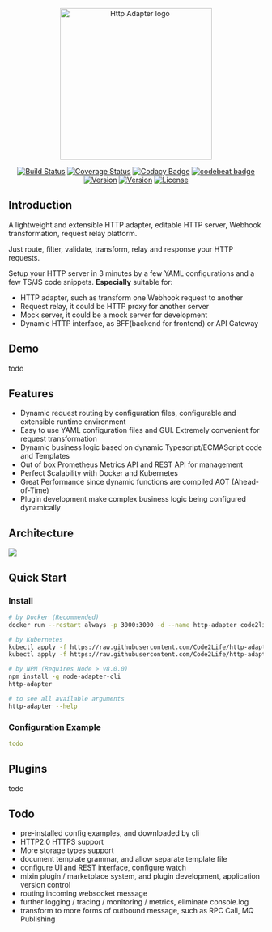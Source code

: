 <p align="center"><a href="javascript:void(0);" target="_blank" rel="noreferrer"><img width="300" src="http://filecdn.code2life.top/http_adapter_logo_transparent.png" alt="Http Adapter logo"></a></p>

<p align="center">
  <a href="https://circleci.com/gh/code2life/http-adapter/tree/master"><img src="https://circleci.com/gh/Code2Life/http-adapter.svg?style=svg" alt="Build Status"></a>
  <a href="https://codecov.io/gh/code2life/http-adapter/"><img src="https://img.shields.io/codecov/c/github/code2life/http-adapter/master.svg" alt="Coverage Status"></a>
  <a href="https://www.codacy.com/app/Code2Life/http-adapter?utm_source=github.com&amp;utm_medium=referral&amp;utm_content=Code2Life/http-adapter&amp;utm_campaign=Badge_Grade"><img src="https://api.codacy.com/project/badge/Grade/e93d8415d1074997abc36c2918f079e3" alt="Codacy Badge"></a>
  <a href="https://codebeat.co/projects/github-com-code2life-http-adapter-master"><img alt="codebeat badge" src="https://codebeat.co/badges/190e8cb0-520f-46b1-8129-68197cf17248" /></a>
  <a href="https://www.npmjs.com/package/node-adapter"><img src="https://img.shields.io/npm/v/node-adapter.svg" alt="Version"></a>
  <a href="https://hub.docker.com/r/code2life/http-adapter"><img src="https://img.shields.io/docker/cloud/build/code2life/http-adapter.svg" alt="Version"></a>
  <a href="https://www.npmjs.com/package/node-adapter"><img src="https://img.shields.io/github/license/Code2Life/http-adapter.svg" alt="License"></a>
</p>

## Introduction
A lightweight and extensible HTTP adapter, editable HTTP server, Webhook transformation, request relay platform.

Just route, filter, validate, transform, relay and response your HTTP requests.

Setup your HTTP server in 3 minutes by a few YAML configurations and a few TS/JS code snippets.
**Especially** suitable for:
- HTTP adapter, such as transform one Webhook request to another
- Request relay, it could be HTTP proxy for another server
- Mock server, it could be a mock server for development
- Dynamic HTTP interface, as BFF(backend for frontend) or API Gateway

## Demo
todo

## Features
- Dynamic request routing by configuration files, configurable and extensible runtime environment
- Easy to use YAML configuration files and GUI. Extremely convenient for request transformation
- Dynamic business logic based on dynamic Typescript/ECMAScript code and Templates
- Out of box Prometheus Metrics API and REST API for management
- Perfect Scalability with Docker and Kubernetes
- Great Performance since dynamic functions are compiled AOT (Ahead-of-Time)
- Plugin development make complex business logic being configured dynamically

## Architecture
![](http://filecdn.code2life.top/http-adapter-architecture-v2.png)

## Quick Start

### Install
```bash
# by Docker (Recommended)
docker run --restart always -p 3000:3000 -d --name http-adapter code2life/http-adapter:v1

# by Kubernetes
kubectl apply -f https://raw.githubusercontent.com/Code2Life/http-adapter/master/build/kubernetes/deployment.yaml
kubectl apply -f https://raw.githubusercontent.com/Code2Life/http-adapter/master/build/kubernetes/service.yaml

# by NPM (Requires Node > v8.0.0)
npm install -g node-adapter-cli
http-adapter

# to see all available arguments
http-adapter --help
```

### Configuration Example
```yaml
todo
```

## Plugins
todo

## Todo
- pre-installed config examples, and downloaded by cli
- HTTP2.0 HTTPS support
- More storage types support
- document template grammar, and allow separate template file
- configure UI and REST interface, configure watch
- mixin plugin / marketplace system, and plugin development, application version control
- routing incoming websocket message
- further logging / tracing / monitoring / metrics, eliminate console.log
- transform to more forms of outbound message, such as RPC Call, MQ Publishing
